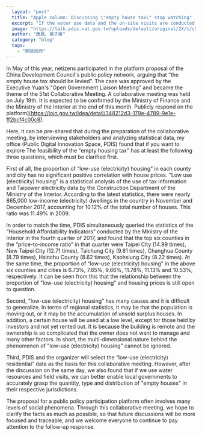 ```yaml
---
  layout: "post"
  title: "Apple column: Discussing \"empty house tax\" stop watching"
  excerpt: "If the water use data and the on-site visits are conducted, it will enable local governments to accurately grasp the quantity, type and distribution of \"empty houses\" in their respective jurisdictions."
  image: "https://talk.pdis.nat.gov.tw/uploads/default/original/2X/c/c90126ea4dc7daa2c64754190d534851232265a2.jpeg"
  author: "唐鳳、黃子維"
  category: "blog"
  tags: 
    - "開放政府"
---
```



 In May of this year, netizens participated in the platform proposal of the China Development Council's public policy network, arguing that “the empty house tax should be levied”. The case was approved by the Executive Yuan's "Open Government Liaison Meeting" and became the theme of the 51st Collaborative Meeting. A collaborative meeting was held on July 19th. It is expected to be confirmed by the Ministry of Finance and the Ministry of the Interior at the end of this month. Publicly respond on the platform](https://join.gov.tw/idea/detail/348212d3-179e-4789-9e1e-ff2bcf4c00c8). 

 Here, it can be pre-shared that during the preparation of the collaborative meeting, by interviewing stakeholders and analyzing statistical data, my office (Public Digital Innovation Space, PDIS) found that if you want to explore The feasibility of the "empty housing tax" has at least the following three questions, which must be clarified first. 

 First of all, the proportion of “low-use (electricity) housing” in each county and city has no significant positive correlation with house prices. "Low use (electricity) housing" is a statistical analysis of the use of tax information and Taipower electricity data by the Construction Department of the Ministry of the Interior. According to the latest statistics, there were nearly 865,000 low-income (electricity) dwellings in the country in November and December 2017, accounting for 10.12% of the total number of houses. This ratio was 11.49% in 2009. 

 In order to match the time, PDIS simultaneously queried the statistics of the “Household Affordability Indicators” conducted by the Ministry of the Interior in the fourth quarter of 2017, and found that the top six counties in the “price-to-income ratio” in that quarter were Taipei City (14.99 times), New Taipei City (12.71 times), Taichung City (9.61 times), Changhua County (8.79 times), Hsinchu County (8.62 times), Kaohsiung City (8.22 times). At the same time, the proportion of “low-use (electricity) housing” in the above six counties and cities is 6.73%, 7.65%, 9.66%, 11.78%, 11.13% and 10.53%, respectively. It can be seen from this that the relationship between the proportion of "low-use (electricity) housing" and housing prices is still open to question. 

 Second, "low-use (electricity) housing" has many causes and it is difficult to generalize. In terms of regional statistics, it may be that the population is moving out, or it may be the accumulation of unsold surplus houses. In addition, a certain house will be used at a low level, except for those held by investors and not yet rented out. It is because the building is remote and the ownership is so complicated that the owner does not want to manage and many other factors. In short, the multi-dimensional nature behind the phenomenon of "low-use (electricity) housing" cannot be ignored. 

 Third, PDIS and the organizer will select the “low-use (electricity) residential” data as the basis for this collaborative meeting. However, after the discussion on the same day, we also found that if we use water resources and field visits, we can better enable local governments to accurately grasp the quantity, type and distribution of "empty houses" in their respective jurisdictions. 

 The proposal for a public policy participation platform often involves many levels of social phenomena. Through this collaborative meeting, we hope to clarify the facts as much as possible, so that future discussions will be more focused and traceable, and we welcome everyone to continue to pay attention to the follow-up response. 
